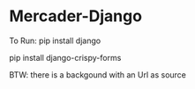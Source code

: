 # Mercader-Django
To Run:
pip install django


pip install django-crispy-forms

BTW: there is a backgound with an Url as source
